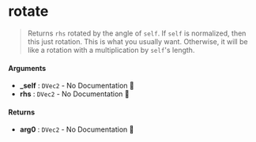 # rotate

>  Returns `rhs` rotated by the angle of `self`. If `self` is normalized,
>  then this just rotation. This is what you usually want. Otherwise,
>  it will be like a rotation with a multiplication by `self`'s length.

#### Arguments

- **\_self** : `DVec2` \- No Documentation 🚧
- **rhs** : `DVec2` \- No Documentation 🚧

#### Returns

- **arg0** : `DVec2` \- No Documentation 🚧